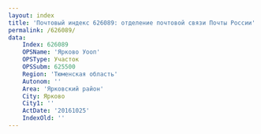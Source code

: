 ```yaml
---
layout: index
title: 'Почтовый индекс 626089: отделение почтовой связи Почты России'
permalink: /626089/
data:
    Index: 626089
    OPSName: 'Ярково Уооп'
    OPSType: Участок
    OPSSubm: 625500
    Region: 'Тюменская область'
    Autonom: ''
    Area: 'Ярковский район'
    City: Ярково
    City1: ''
    ActDate: '20161025'
    IndexOld: ''
---
```

